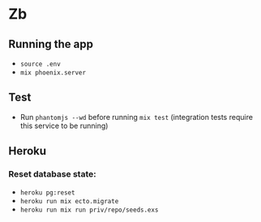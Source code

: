 # Zb

## Running the app

  * `source .env`
  * `mix phoenix.server`

## Test

  * Run `phantomjs --wd` before running `mix test` (integration tests require this service to be running)

## Heroku

### Reset database state:

- `heroku pg:reset`
- `heroku run mix ecto.migrate`
- `heroku run mix run priv/repo/seeds.exs`
